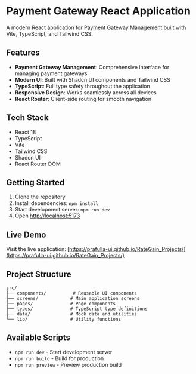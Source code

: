 # Payment Gateway React Application

A modern React application for Payment Gateway Management built with Vite, TypeScript, and Tailwind CSS.

## Features

- **Payment Gateway Management**: Comprehensive interface for managing payment gateways
- **Modern UI**: Built with Shadcn UI components and Tailwind CSS
- **TypeScript**: Full type safety throughout the application
- **Responsive Design**: Works seamlessly across all devices
- **React Router**: Client-side routing for smooth navigation

## Tech Stack

- React 18
- TypeScript
- Vite
- Tailwind CSS
- Shadcn UI
- React Router DOM

## Getting Started

1. Clone the repository
2. Install dependencies: `npm install`
3. Start development server: `npm run dev`
4. Open [http://localhost:5173](http://localhost:5173)

## Live Demo

Visit the live application: [https://prafulla-ui.github.io/RateGain_Projects/](https://prafulla-ui.github.io/RateGain_Projects/)

## Project Structure

```
src/
├── components/          # Reusable UI components
├── screens/            # Main application screens
├── pages/              # Page components
├── types/              # TypeScript type definitions
├── data/               # Mock data and utilities
└── lib/                # Utility functions
```

## Available Scripts

- `npm run dev` - Start development server
- `npm run build` - Build for production
- `npm run preview` - Preview production build
